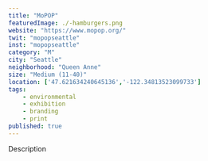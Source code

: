 ```yaml
---
title: "MoPOP"
featuredImage: ./-hamburgers.png
website: "https://www.mopop.org/"
twit: "mopopseattle"
inst: "mopopseattle"
category: "M"
city: "Seattle"
neighborhood: "Queen Anne"
size: "Medium (11-40)"
location: ['47.621634240645136','-122.34813523099733']
tags:
    - environmental
    - exhibition
    - branding
    - print
published: true
---
```


Description
